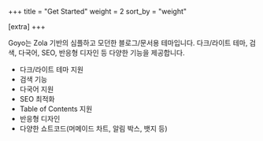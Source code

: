 +++
title = "Get Started"
weight = 2
sort_by = "weight"

[extra]
+++

Goyo는 Zola 기반의 심플하고 모던한 블로그/문서용 테마입니다.
다크/라이트 테마, 검색, 다국어, SEO, 반응형 디자인 등 다양한 기능을 제공합니다.

- 다크/라이트 테마 지원
- 검색 기능
- 다국어 지원
- SEO 최적화
- Table of Contents 지원
- 반응형 디자인
- 다양한 쇼트코드(머메이드 차트, 알림 박스, 뱃지 등)
